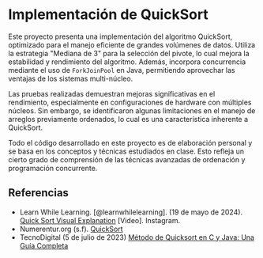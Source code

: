 # Implementación de QuickSort

Este proyecto presenta una implementación del algoritmo QuickSort, optimizado para el manejo eficiente de grandes volúmenes de datos. Utiliza la estrategia "Mediana de 3" para la selección del pivote, lo cual mejora la estabilidad y rendimiento del algoritmo. Además, incorpora concurrencia mediante el uso de `ForkJoinPool` en Java, permitiendo aprovechar las ventajas de los sistemas multi-núcleo.

Las pruebas realizadas demuestran mejoras significativas en el rendimiento, especialmente en configuraciones de hardware con múltiples núcleos. Sin embargo, se identificaron algunas limitaciones en el manejo de arreglos previamente ordenados, lo cual es una característica inherente a QuickSort.

Todo el código desarrollado en este proyecto es de elaboración personal y se basa en los conceptos y técnicas estudiados en clase. Esto refleja un cierto grado de comprensión de las técnicas avanzadas de ordenación y programación concurrente.

## Referencias

- Learn While Learning. [@learnwhilelearning]. (19 de mayo de 2024). [Quick Sort Visual Explanation](https://www.instagram.com/p/C7JsPTuP1Um/) [Video]. Instagram.
- Numerentur.org (s.f). [QuickSort](https://numerentur.org/quicksort/)
- TecnoDigital (5 de julio de 2023) [Método de Quicksort en C y Java: Una Guía Completa](https://informatecdigital.com/algoritmos/metodo-de-quicksort-en-c-y-java-una-guia-complet)
